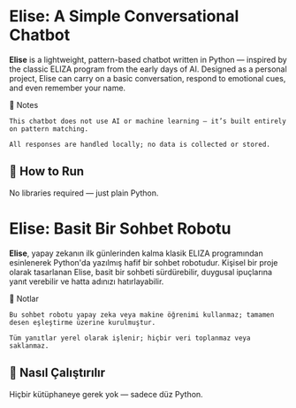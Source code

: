 # Elise: A Simple Conversational Chatbot

**Elise** is a lightweight, pattern-based chatbot written in Python — inspired by the classic ELIZA program from the early days of AI. Designed as a personal project, Elise can carry on a basic conversation, respond to emotional cues, and even remember your name.

📌 Notes

    This chatbot does not use AI or machine learning — it’s built entirely on pattern matching.

    All responses are handled locally; no data is collected or stored.

## 🚀 How to Run

No libraries required — just plain Python.

# Elise: Basit Bir Sohbet Robotu

**Elise**, yapay zekanın ilk günlerinden kalma klasik ELIZA programından esinlenerek Python'da yazılmış hafif bir sohbet robotudur. Kişisel bir proje olarak tasarlanan Elise, basit bir sohbeti sürdürebilir, duygusal ipuçlarına yanıt verebilir ve hatta adınızı hatırlayabilir.

📌 Notlar

    Bu sohbet robotu yapay zeka veya makine öğrenimi kullanmaz; tamamen desen eşleştirme üzerine kurulmuştur.

    Tüm yanıtlar yerel olarak işlenir; hiçbir veri toplanmaz veya saklanmaz.

## 🚀 Nasıl Çalıştırılır

Hiçbir kütüphaneye gerek yok — sadece düz Python.
